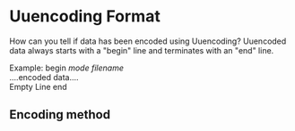 # Uuencoding Format

How can you tell if data has been encoded using Uuencoding? 
Uuencoded data always starts with a "begin" line and terminates with an "end" line.

Example:
begin *mode filename* <br />
....encoded data.... <br />
Empty Line 
end

## Encoding method
